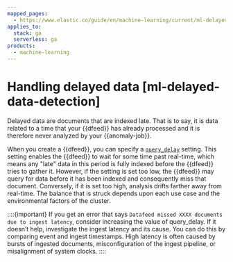 ```yaml
---
mapped_pages:
  - https://www.elastic.co/guide/en/machine-learning/current/ml-delayed-data-detection.html
applies_to:
  stack: ga
  serverless: ga
products:
  - machine-learning
---
```


# Handling delayed data [ml-delayed-data-detection]

Delayed data are documents that are indexed late. That is to say, it is data related to a time that your {{dfeed}} has already processed and it is therefore never analyzed by your {{anomaly-job}}.

When you create a {{dfeed}}, you can specify a [`query_delay`](https://www.elastic.co/docs/api/doc/elasticsearch/operation/operation-ml-put-datafeed) setting. This setting enables the {{dfeed}} to wait for some time past real-time, which means any "late" data in this period is fully indexed before the {{dfeed}} tries to gather it. However, if the setting is set too low, the {{dfeed}} may query for data before it has been indexed and consequently miss that document. Conversely, if it is set too high, analysis drifts farther away from real-time. The balance that is struck depends upon each use case and the environmental factors of the cluster.

::::{important}
If you get an error that says `Datafeed missed XXXX documents due to ingest latency`, consider increasing the value of query_delay. If it doesn’t help, investigate the ingest latency and its cause. You can do this by comparing event and ingest timestamps. High latency is often caused by bursts of ingested documents, misconfiguration of the ingest pipeline, or misalignment of system clocks.
::::
